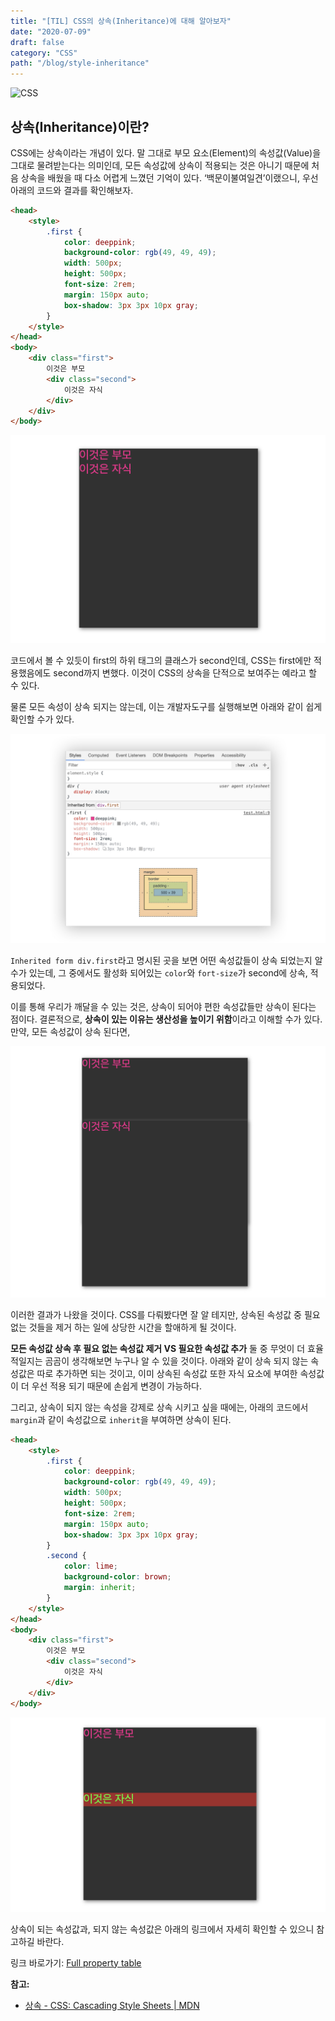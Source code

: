 ```yaml
---
title: "[TIL] CSS의 상속(Inheritance)에 대해 알아보자"
date: "2020-07-09"
draft: false
category: "CSS"
path: "/blog/style-inheritance"
---
```


![CSS](https://media.vlpt.us/images/daybreak/post/1c7df7ec-65ee-4617-8b97-31dddd944dc3/css.jpg)

## 상속(Inheritance)이란?
CSS에는 상속이라는 개념이 있다. 말 그대로 부모 요소(Element)의 속성값(Value)을 그대로 물려받는다는 의미인데, 모든 속성값에 상속이 적용되는 것은 아니기 때문에 처음 상속을 배웠을 때 다소 어렵게 느꼈던 기억이 있다.
‘백문이불여일견’이랬으니, 우선 아래의 코드와 결과를 확인해보자.

```html
<head>
    <style>
        .first {
            color: deeppink;
            background-color: rgb(49, 49, 49);
            width: 500px;
            height: 500px;
            font-size: 2rem;
            margin: 150px auto;
            box-shadow: 3px 3px 10px gray;
        }
    </style>
</head>
<body>
    <div class="first">
        이것은 부모
        <div class="second">
            이것은 자식
        </div>
    </div>
</body>
```

![](../images/css-inherit-box.jpg)

코드에서 볼 수 있듯이 first의 하위 태그의 클래스가 second인데, CSS는 first에만 적용했음에도 second까지 변했다. 이것이 CSS의 상속을 단적으로 보여주는 예라고 할 수 있다.

물론 모든 속성이 상속 되지는 않는데, 이는 개발자도구를 실행해보면 아래와 같이 쉽게 확인할 수가 있다.

![](../images/css-inherit.jpg)

`Inherited form div.first`라고  명시된 곳을 보면 어떤 속성값들이 상속 되었는지 알 수가 있는데, 그 중에서도 활성화 되어있는 `color`와 `fort-size`가 second에 상속, 적용되었다.

이를 통해 우리가 깨달을 수 있는 것은, 상속이 되어야 편한 속성값들만 상속이 된다는 점이다. 결론적으로, **상속이 있는 이유는 생산성을 높이기 위함**이라고 이해할 수가 있다.  만약, 모든 속성값이 상속 된다면,

![](../images/css-inherit-box2.jpg)

이러한 결과가 나왔을 것이다. CSS를 다뤄봤다면 잘 알 테지만, 상속된 속성값 중 필요 없는 것들을 제거 하는 일에 상당한 시간을 할애하게 될 것이다.

**모든 속성값 상속 후 필요 없는 속성값 제거 VS 필요한 속성값 추가**
둘 중 무엇이 더 효율적일지는 곰곰이 생각해보면 누구나 알 수 있을 것이다. 아래와 같이 상속 되지 않는 속성값은 따로 추가하면 되는 것이고, 이미 상속된 속성값 또한 자식 요소에 부여한 속성값이 더 우선 적용 되기 때문에 손쉽게 변경이 가능하다.

그리고, 상속이 되지 않는 속성을 강제로 상속 시키고 싶을 때에는, 아래의 코드에서 `margin`과 같이 속성값으로 `inherit`을 부여하면 상속이 된다.

```html
<head>
    <style>
        .first {
            color: deeppink;
            background-color: rgb(49, 49, 49);
            width: 500px;
            height: 500px;
            font-size: 2rem;
            margin: 150px auto;
            box-shadow: 3px 3px 10px gray;
        }
        .second {
            color: lime;
            background-color: brown;
            margin: inherit;
        }
    </style>
</head>
<body>
    <div class="first">
        이것은 부모
        <div class="second">
            이것은 자식
        </div>
    </div>
</body>
```

![](../images/css-inherit-box3.jpg)

상속이 되는 속성값과, 되지 않는 속성값은 아래의 링크에서 자세히 확인할 수 있으니 참고하길 바란다.

링크 바로가기: [Full property table](https://www.w3.org/TR/CSS21/propidx.html)

**참고:**
- [상속 - CSS: Cascading Style Sheets | MDN](https://developer.mozilla.org/ko/docs/Web/CSS/inheritance)